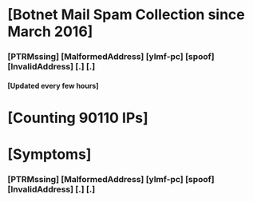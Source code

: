 # [Botnet Mail Spam Collection since March 2016]
### [PTRMssing] [MalformedAddress] [ylmf-pc] [spoof] [InvalidAddress] [.] [.]
#### [Updated every few hours]

# [Counting 90110 IPs]

# [Symptoms] 
###   [PTRMssing] [MalformedAddress] [ylmf-pc] [spoof] [InvalidAddress] [.] [.]
